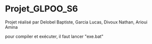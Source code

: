 # Projet_GLPOO_S6
Projet réalisé par Delobel Baptiste, Garcia Lucas, Divoux Nathan, Arioui Amina

pour compiler et exécuter, il faut lancer "exe.bat"
